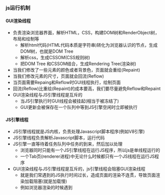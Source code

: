 ### js运行机制

#### GUI渲染线程
* 负责渲染浏览器界面，解析HTML，CSS，构建DOM树和RenderObject树，布局和绘制等
    * 解析html代码(HTML代码本质是字符串)转化为浏览器认识的节点，生成DOM树，也就是DOM Tree
    * 解析css，生成CSSOM(CSS规则树)
    * 把DOM Tree 和CSSOM结合，生成Rendering Tree(渲染树)
* 当我们修改了一些元素的颜色或者背景色，页面就会重绘(Repaint)
* 当我们修改元素的尺寸，页面就会回流(Reflow)
* 当页面需要Repaing和Reflow时GUI线程执行，绘制页面
* 回流(Reflow)比重绘(Repaint)的成本要高，我们要尽量避免Reflow和Repaint
* GUI渲染线程与JS引擎线程是互斥的
    * 当JS引擎执行时GUI线程会被挂起(相当于被冻结了)
    * GUI更新会被保存在一个队列中等到JS引擎空闲时立即被执行

#### JS引擎线程
* JS引擎线程就是JS内核，负责处理Javascript脚本程序(例如V8引擎)
* JS引擎线程负责解析Javascript脚本，运行代码
* JS引擎一直等待着任务队列中任务的到来，然后加以处理
    * 浏览器同时只能有一个JS引擎线程在运行JS程序，所以js是单线程运行的
    * 一个Tab页(renderer进程)中无论什么时候都只有一个JS线程在运行JS程序
* GUI渲染线程与JS引擎线程是互斥的，js引擎线程会阻塞GUI渲染线程
    * 就是我们常遇到的JS执行时间过长，造成页面的渲染不连贯，导致页面渲染加载阻塞(就是加载慢)
    * 例如浏览器渲染的时候遇到<script>标签，就会停止GUI的渲染，然后js引擎线程开始工作，执行里面的js代码，等js执行完毕，js引擎线程停止工作，GUI继续渲染下面的内容。所以如果js执行时间太长就会造成页面卡顿的情况

#### 宏任务
* 主代码块
* setTimeout
* setInterval
* setImmediate ()-Node
* requestAnimationFrame ()-浏览器

#### 微任务
* process.nextTick ()-Node
* Promise.then() //async/await类似
* catch
* finally
* Object.observe
* MutationObserver

#### Event Loop 流程
简略版：
![](/assets/js-brief.png)

详细版：
![](/assets/js.jpg)

注意：
1. 宏任务 -> 微任务 -> GUI渲染 -> [宏任务 -> ...]
2. 宏任务整体存入任务队列，不用马上拆分


###例子：
```js
function test() {
  console.log(1)
  setTimeout(function () { 	// timer1
    console.log(2)
  }, 1000)
}

test();

setTimeout(function () { 		// timer2
  console.log(3)
})

new Promise(function (resolve) {
  console.log(4)
  setTimeout(function () { 	// timer3
    console.log(5)
  }, 100)
  resolve()
}).then(function () {
  setTimeout(function () { 	// timer4
    console.log(6)
  }, 0)
  console.log(7)
})

console.log(8)

//1，4，8，7，3，6，5，2
```
```js
console.log('1');

setTimeout(function () {                   //timer1
    console.log('2');
    process.nextTick(function () {
        console.log('3');
    })
    new Promise(function (resolve) {
        console.log('4');
        resolve();
    }).then(function () {
        console.log('5')
    })
})
process.nextTick(function () {
    console.log('6');
})
new Promise(function (resolve) {
    console.log('7');
    resolve();
}).then(function () {
    console.log('8')
})

setTimeout(function () {                //timer2
    console.log('9');
    process.nextTick(function () {
        console.log('10');
    })
    new Promise(function (resolve) {
        console.log('11');
        resolve();
    }).then(function () {
        console.log('12')
    })
})

// 1 7 6 8 2 4  3 5 9 11 10 12
```



